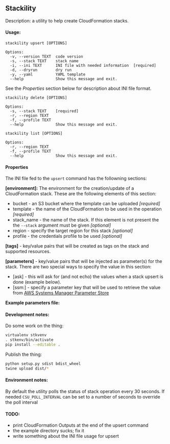 ## Stackility
Description: a utility to help create CloudFormation stacks.

#### Usage:
```
stackility upsert [OPTIONS]

Options:
  -v, --version TEXT  code version
  -s, --stack TEXT    stack name
  -i, --ini TEXT      INI file with needed information  [required]
  -d, --dryrun        dry run
  -y, --yaml          YAML template
  --help              Show this message and exit.
```
See the *Properties* section below for description about INI file format.

```
stackility delete [OPTIONS]

Options:
  -s, --stack TEXT    [required]
  -r, --region TEXT
  -f, --profile TEXT
  --help              Show this message and exit.
```

```
stackility list [OPTIONS]

Options:
  -r, --region TEXT
  -f, --profile TEXT
  --help              Show this message and exit.
```

#### Properties
The INI file fed to the ```upsert``` command has the followning sections:

**[environment]:**
The environment for the creation/update of a CloudFormation stack. These are the following 
elements of this section:

* bucket - an S3 bucket where the template can be uploaded *[required]*
* template - the name of the CloudFormation to be used in the operation *[required]*
* stack_name - the name of the stack. If this element is not present the the ```--stack``` argument must be given *[optional]*
* region - specify the target region for this stack *[optional]*
* profile - the credentials profile to be used *[optional]*

**[tags]** - key/value pairs that will be created as tags on the stack and supported resources.

**[parameters]** - key/value pairs that will be injected as parameter(s) for the stack. There are two special ways to specify
the value in this section:

* [ask] - this will ask for (and not echo) the values when a stack upsert is done (example below). 
* [ssm:<SSM-PARAMETER>] - specify a parameter key that will be used to retrieve the value from [AWS Systems Manager Parameter Store](https://docs.aws.amazon.com/systems-manager/latest/userguide/systems-manager-paramstore.html)

**Example parameters file:**


#### Development notes:

Do some work on the thing:
```bash
virtualenv stkvenv
. stkenv/bin/activate
pip install --editable .
```

Publish the thing:
```bash
python setup.py sdist bdist_wheel
twine upload dist/*
```

#### Environment notes:
By default the utility polls the status of stack operation every 30 seconds. If
needed ```CSU_POLL_INTERVAL``` can be set to a number of seconds to override the 
poll interval

#### TODO:

* print CloudFormation Outputs at the end of the upsert command
* the example directory sucks; fix it
* write something about the INI file usage for upsert
